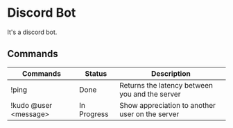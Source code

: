 # Discord Bot

It's a discord bot.

## Commands

| Commands                      | Status        | Description                                     |
| ----------------------------- | ------------- | ----------------------------------------------- |
| !ping                         | Done          | Returns the latency between you and the server  |
| !kudo @user \<message\>       | In Progress   | Show appreciation to another user on the server |